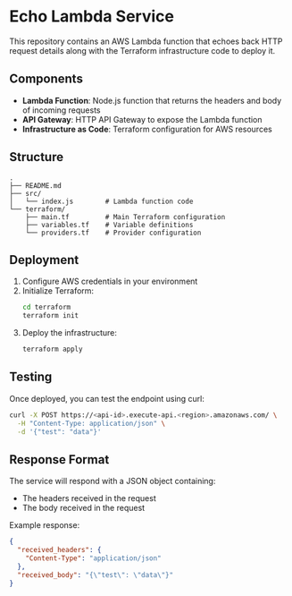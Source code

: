 # Echo Lambda Service

This repository contains an AWS Lambda function that echoes back HTTP request details along with the Terraform infrastructure code to deploy it.

## Components

- **Lambda Function**: Node.js function that returns the headers and body of incoming requests
- **API Gateway**: HTTP API Gateway to expose the Lambda function
- **Infrastructure as Code**: Terraform configuration for AWS resources

## Structure

```
.
├── README.md
├── src/
│   └── index.js        # Lambda function code
└── terraform/
    ├── main.tf         # Main Terraform configuration
    ├── variables.tf    # Variable definitions
    └── providers.tf    # Provider configuration
```

## Deployment

1. Configure AWS credentials in your environment
2. Initialize Terraform:
   ```bash
   cd terraform
   terraform init
   ```
3. Deploy the infrastructure:
   ```bash
   terraform apply
   ```

## Testing

Once deployed, you can test the endpoint using curl:

```bash
curl -X POST https://<api-id>.execute-api.<region>.amazonaws.com/ \
  -H "Content-Type: application/json" \
  -d '{"test": "data"}'
```

## Response Format

The service will respond with a JSON object containing:
- The headers received in the request
- The body received in the request

Example response:
```json
{
  "received_headers": {
    "Content-Type": "application/json"
  },
  "received_body": "{\"test\": \"data\"}"
}
```